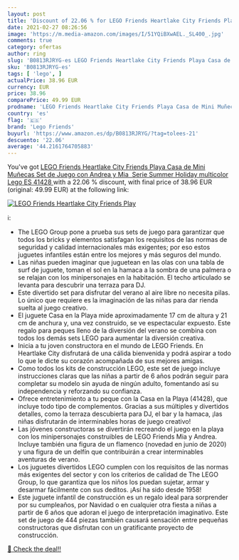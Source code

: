 ```yaml
---
layout: post
title: 'Discount of 22.06 % for LEGO Friends Heartlake City Friends Play'
date: 2021-02-27 08:26:56
image: 'https://m.media-amazon.com/images/I/51YQiBXwAEL._SL400_.jpg'
comments: true
category: ofertas
author: ring
slug: 'B0813RJRYG-es LEGO Friends Heartlake City Friends Playa Casa de Mini...'
sku: 'B0813RJRYG-es'
tags: [ 'lego', ]
actualPrice: 38.96 EUR
currency: EUR
price: 38.96
comparePrice: 49.99 EUR
prodname: 'LEGO Friends Heartlake City Friends Playa Casa de Mini Muñecas Set de Juego con Andrea y Mia  Serie Summer Holiday  multicolor  Lego ES 41428 '
country: 'es'
flag: '🇪🇸'
brand: 'Lego Friends'
buyurl: 'https://www.amazon.es/dp/B0813RJRYG/?tag=tolees-21'
descuento: '22.06'
average: '44.2161764705883'
---
```


You've got [LEGO Friends Heartlake City Friends Playa Casa de Mini Muñecas Set de Juego con Andrea y Mia  Serie Summer Holiday  multicolor  Lego ES 41428 ](https://www.amazon.es/dp/B0813RJRYG/?tag=tolees-21) with a  22.06 % discount, with final price of 38.96 EUR (original: 49.99 EUR) at the following link:

[![LEGO Friends Heartlake City Friends Play](https://m.media-amazon.com/images/I/51YQiBXwAEL._SL400_.jpg)](https://www.amazon.es/dp/B0813RJRYG/?tag=tolees-21)

ℹ️:

- The LEGO Group pone a prueba sus sets de juego para garantizar que todos los bricks y elementos satisfagan los requisitos de las normas de seguridad y calidad internacionales más exigentes; por eso estos juguetes infantiles están entre los mejores y más seguros del mundo.
- Las niñas pueden imaginar que juguetean en las olas con una tabla de surf de juguete, toman el sol en la hamaca a la sombra de una palmera o se relajan con los minipersonajes en la habitación. El techo articulado se levanta para descubrir una terraza para DJ.
- Este divertido set para disfrutar del verano al aire libre no necesita pilas. Lo único que requiere es la imaginación de las niñas para dar rienda suelta al juego creativo.
- El juguete Casa en la Playa mide aproximadamente 17 cm de altura y 21 cm de anchura y, una vez construido, se ve espectacular expuesto. Este regalo para peques lleno de la diversión del verano se combina con todos los demás sets LEGO para aumentar la diversión creativa.
- Inicia a tu joven constructora en el mundo de LEGO Friends. En Heartlake City disfrutará de una cálida bienvenida y podrá aspirar a todo lo que le dicte su corazón acompañada de sus mejores amigas.
- Como todos los kits de construcción LEGO, este set de juego incluye instrucciones claras que las niñas a partir de 6 años podrán seguir para completar su modelo sin ayuda de ningún adulto, fomentando así su independencia y reforzando su confianza.
- Ofrece entretenimiento a tu peque con la Casa en la Playa (41428), que incluye todo tipo de complementos. Gracias a sus múltiples y divertidos detalles, como la terraza descubierta para DJ, el bar y la hamaca, ¡las niñas disfrutarán de interminables horas de juego creativo!
- Las jóvenes constructoras se divertirán recreando el juego en la playa con los minipersonajes construibles de LEGO Friends Mia y Andrea. Incluye también una figura de un flamenco (novedad en junio de 2020) y una figura de un delfín que contribuirán a crear interminables aventuras de verano.
- Los juguetes divertidos LEGO cumplen con los requisitos de las normas más exigentes del sector y con los criterios de calidad de The LEGO Group, lo que garantiza que los niños los puedan sujetar, armar y desarmar fácilmente con sus deditos. ¡Así ha sido desde 1958!
- Este juguete infantil de construcción es un regalo ideal para sorprender por su cumpleaños, por Navidad o en cualquier otra fiesta a niñas a partir de 6 años que adoran el juego de interpretación imaginativo. Este set de juego de 444 piezas también causará sensación entre pequeñas constructoras que disfrutan con un gratificante proyecto de construcción.

[🛒 Check the deal!!](https://www.amazon.es/dp/B0813RJRYG/?tag=tolees-21)
